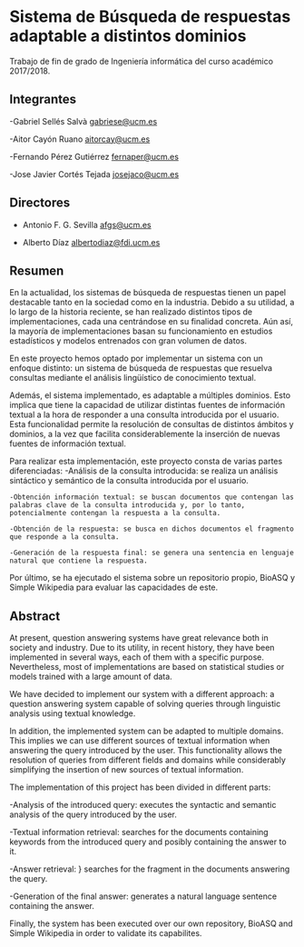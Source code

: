 # Sistema de Búsqueda de respuestas adaptable a distintos dominios

Trabajo de fin de grado de Ingeniería informática del curso académico 2017/2018.

## Integrantes
-Gabriel Sellés Salvà <gabriese@ucm.es>

-Aitor Cayón Ruano    <aitorcay@ucm.es>

-Fernando Pérez Gutiérrez  <fernaper@ucm.es>

-Jose Javier Cortés Tejada  <josejaco@ucm.es>


## Directores
- Antonio F. G. Sevilla <afgs@ucm.es>

- Alberto Díaz <albertodiaz@fdi.ucm.es>

## Resumen 

En la actualidad, los sistemas de búsqueda de respuestas tienen un papel destacable tanto en la sociedad como en la industria. Debido a su utilidad, a lo largo de la historia reciente, se han realizado distintos tipos de implementaciones, cada una centrándose en su finalidad concreta. Aún así, la mayoría de implementaciones basan su funcionamiento en estudios estadísticos y modelos entrenados con gran volumen de datos.

En este proyecto hemos optado por implementar un sistema con un enfoque distinto: un sistema de búsqueda de respuestas que resuelva consultas mediante el análisis lingüístico de conocimiento textual. 

Además, el sistema  implementado, es adaptable a múltiples dominios. Esto implica que tiene la capacidad de utilizar distintas fuentes de información textual a la hora de responder a una consulta introducida por el usuario. Esta funcionalidad permite la resolución de consultas de distintos ámbitos y dominios, a la vez que facilita considerablemente la inserción de nuevas fuentes de información textual.

Para realizar esta implementación, este proyecto consta de varias partes diferenciadas: 
 	-Análisis de la consulta introducida: se realiza un análisis sintáctico y semántico de la consulta introducida por el usuario. 
  
 	-Obtención información textual: se buscan documentos que contengan las palabras clave de la consulta introducida y, por lo tanto, potencialmente contengan la respuesta a la consulta.
  
 	-Obtención de la respuesta: se busca en dichos documentos el fragmento que responde a la consulta.
  
 	-Generación de la respuesta final: se genera una sentencia en lenguaje natural que contiene la respuesta.
 
Por último, se ha ejecutado el sistema sobre un repositorio propio, BioASQ y Simple Wikipedia para evaluar las capacidades de este.

## Abstract  
At present, question answering systems have great relevance both in society and industry. Due to its utility, in recent history, they have been implemented in several ways, each of them with a specific purpose. Nevertheless, most of implementations are based on statistical studies or models trained with a large amount of data.

We have decided to implement our system with a different approach: a question answering system capable of solving queries through linguistic analysis using textual knowledge.

In addition, the implemented system can be adapted to multiple domains. This implies we can use different sources of textual information when answering the query introduced by the user. This functionality allows the resolution of queries from different fields and domains while considerably simplifying the insertion of new sources of textual information.

The implementation of this project has been divided in different parts:

 -Analysis of the introduced query: executes the syntactic and semantic analysis of the query introduced by the user.
 
 -Textual information retrieval:  searches for the documents containing keywords from the introduced query and posibly containing the answer to it.
 
 -Answer retrieval: } searches for the fragment in the documents answering the query.
 
 -Generation of the final answer:  generates a natural language sentence containing the answer.
 
Finally, the system has been executed over our own repository, BioASQ and Simple Wikipedia in order to validate its capabilites.
